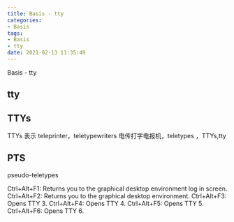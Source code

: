 ```yaml
---
title: Basis - tty
categories:
- Basis
tags:
- Basis
- tty
date: 2021-02-13 11:35:49
---
```


Basis - tty

<!--more-->

## tty



## TTYs

TTYs 表示 teleprinter，teletypewriters 电传打字电报机，teletypes ，TTYs,tty

## PTS

pseudo-teletypes 
 
Ctrl+Alt+F1: Returns you to the graphical desktop environment log in screen.
Ctrl+Alt+F2: Returns you to the graphical desktop environment.
Ctrl+Alt+F3: Opens TTY 3.
Ctrl+Alt+F4: Opens TTY 4.
Ctrl+Alt+F5: Opens TTY 5.
Ctrl+Alt+F6: Opens TTY 6.
